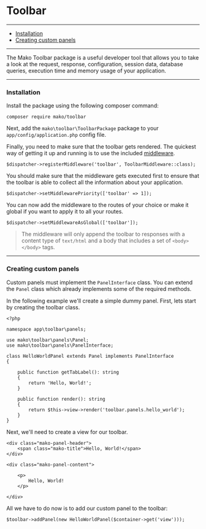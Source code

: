 # Toolbar

--------------------------------------------------------

* [Installation](#installation)
* [Creating custom panels](#creating_custom_panels)

--------------------------------------------------------

The Mako Toolbar package is a useful developer tool that allows you to take a look at the request, response, configuration, session data, database queries, execution time and memory usage of your application.

--------------------------------------------------------

<a id="installation"></a>

### Installation

Install the package using the following composer command:

	composer require mako/toolbar

Next, add the ```mako\toolbar\ToolbarPackage``` package to your ```app/config/application.php``` config file.

Finally, you need to make sure that the toolbar gets rendered. The quickest way of getting it up and running is to use the included [middleware](:base_url:/docs/:version:/routing-and-controllers:routing#route_middleware).

	$dispatcher->registerMiddleware('toolbar', ToolbarMiddleware::class);

You should make sure that the middleware gets executed first to ensure that the toolbar is able to collect all the information about your application.

	$dispatcher->setMiddlewarePriority(['toolbar' => 1]);

You can now add the middleware to the routes of your choice or make it global if you want to apply it to all your routes.

	$dispatcher->setMiddlewareAsGlobal(['toolbar']);

> The middleware will only append the toolbar to responses with a content type of `text/html` and a body that includes a set of `<body></body>` tags.

--------------------------------------------------------

<a id="creating_custom_panels"></a>

### Creating custom panels

Custom panels must implement the `PanelInterface` class. You can extend the `Panel` class which already implements some of the required methods.

In the following example we'll create a simple dummy panel. First, lets start by creating the toolbar class.

	<?php

	namespace app\toolbar\panels;

	use mako\toolbar\panels\Panel;
	use mako\toolbar\panels\PanelInterface;

	class HelloWorldPanel extends Panel implements PanelInterface
	{

		public function getTabLabel(): string
		{
			return 'Hello, World!';
		}

		public function render(): string
		{
			return $this->view->render('toolbar.panels.hello_world');
		}
	}

Next, we'll need to create a view for our toolbar.

	<div class="mako-panel-header">
		<span class="mako-title">Hello, World!</span>
	</div>

	<div class="mako-panel-content">

		<p>
			Hello, World!
		</p>

	</div>

All we have to do now is to add our custom panel to the toolbar:

	$toolbar->addPanel(new HelloWorldPanel($container->get('view')));
